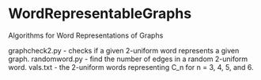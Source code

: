 # WordRepresentableGraphs
Algorithms for Word Representations of Graphs

graphcheck2.py - checks if a given 2-uniform word represents a given graph.
randomword.py - find the number of edges in a random 2-uniform word.
vals.txt - the 2-uniform words representing C_n for n = 3, 4, 5, and 6. 
